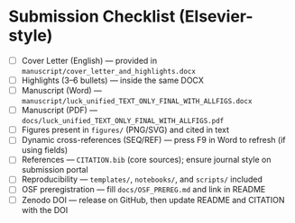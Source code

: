 # Submission Checklist (Elsevier-style)

- [ ] Cover Letter (English) — provided in `manuscript/cover_letter_and_highlights.docx`
- [ ] Highlights (3–6 bullets) — inside the same DOCX
- [ ] Manuscript (Word) — `manuscript/luck_unified_TEXT_ONLY_FINAL_WITH_ALLFIGS.docx`
- [ ] Manuscript (PDF) — `docs/luck_unified_TEXT_ONLY_FINAL_WITH_ALLFIGS.pdf`
- [ ] Figures present in `figures/` (PNG/SVG) and cited in text
- [ ] Dynamic cross-references (SEQ/REF) — press F9 in Word to refresh (if using fields)
- [ ] References — `CITATION.bib` (core sources); ensure journal style on submission portal
- [ ] Reproducibility — `templates/`, `notebooks/`, and `scripts/` included
- [ ] OSF preregistration — fill `docs/OSF_PREREG.md` and link in README
- [ ] Zenodo DOI — release on GitHub, then update README and CITATION with the DOI
